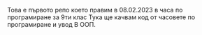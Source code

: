 Това е първото репо което правим в 08.02.2023 в часа по програмиране за 9ти клас
Тука ще качвам код от часовете по програмиране и увод В ООП.
